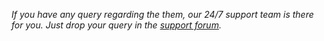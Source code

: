 *If you have any query regarding the them, our 24/7 support team is there for you. Just drop your query in the [support forum](https://wordpress.org/support/theme/code-manas/).*